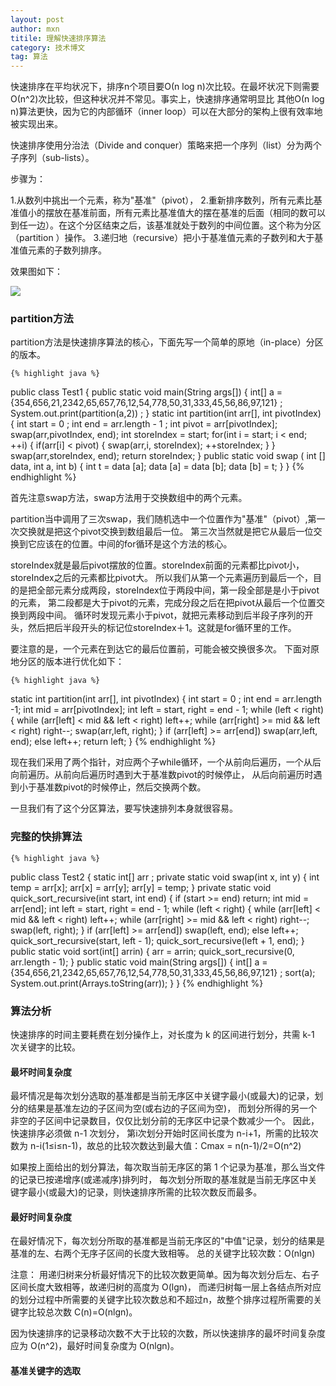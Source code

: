 ```yaml
---
layout: post
author: mxn
titile: 理解快速排序算法
category: 技术博文
tag: 算法
---
```


快速排序在平均状况下，排序n个项目要Ο(n log n)次比较。在最坏状况下则需要Ο(n^2)次比较，但这种状况并不常见。事实上，快速排序通常明显比
其他Ο(n log n)算法更快，因为它的内部循环（inner loop）可以在大部分的架构上很有效率地被实现出来。

快速排序使用分治法（Divide and conquer）策略来把一个序列（list）分为两个子序列（sub-lists）。

步骤为：

1.从数列中挑出一个元素，称为"基准"（pivot），
2.重新排序数列，所有元素比基准值小的摆放在基准前面，所有元素比基准值大的摆在基准的后面（相同的数可以到任一边）。在这个分区结束之后，该基准就处于数列的中间位置。这个称为分区（partition
）操作。
3.递归地（recursive）把小于基准值元素的子数列和大于基准值元素的子数列排序。

效果图如下：

![](http://baobaoloveyou.com/img187.gif)

<!-- more -->  

### partition方法

partition方法是快速排序算法的核心，下面先写一个简单的原地（in-place）分区的版本。

    {% highlight java %} 
public class Test1 {
    public static void main(String args[]) {
            int[] a = {354,656,21,2342,65,657,76,12,54,778,50,31,333,45,56,86,97,121} ;
            System.out.print(partition(a,2)) ;
    }
    static int partition(int arr[], int pivotIndex)
    {
        int start = 0 ;
        int end = arr.length - 1 ;
        int pivot = arr[pivotIndex];
        swap(arr,pivotIndex, end);
        int storeIndex = start;
        for(int i = start; i < end; ++i) {
            if(arr[i] < pivot) {
                swap(arr,i, storeIndex);
                ++storeIndex;
            }
        }
        swap(arr,storeIndex, end);
        return storeIndex;
    }
    public  static  void  swap ( int [] data,  int  a,  int  b) {
        int  t = data [a];
        data [a] = data [b];
        data [b] = t;
    }
}
   {% endhighlight %} 
   
首先注意swap方法，swap方法用于交换数组中的两个元素。

partition当中调用了三次swap，我们随机选中一个位置作为"基准"（pivot）,第一次交换就是把这个pivot交换到数组最后一位。
第三次当然就是把它从最后一位交换到它应该在的位置。中间的for循环是这个方法的核心。

storeIndex就是最后pivot摆放的位置。storeIndex前面的元素都比pivot小，storeIndex之后的元素都比pivot大。
所以我们从第一个元素遍历到最后一个，目的是把全部元素分成两段，storeIndex位于两段中间，第一段全部是是小于pivot的元素，
第二段都是大于pivot的元素，完成分段之后在把pivot从最后一个位置交换到两段中间。
循环时发现元素小于pivot，就把元素移动到后半段子序列的开头，然后把后半段开头的标记位storeIndex＋1。这就是for循环里的工作。

要注意的是，一个元素在到达它的最后位置前，可能会被交换很多次。
下面对原地分区的版本进行优化如下：

    {% highlight java %} 
  static int partition(int arr[], int pivotIndex)
    {
        int start = 0 ;
        int end = arr.length -1;
        int mid = arr[pivotIndex];
        int left = start, right = end - 1;
        while (left < right) {
            while (arr[left] < mid && left < right)
                left++;
            while (arr[right] >= mid && left < right)
                right--;
            swap(arr,left, right);
        }
        if (arr[left] >= arr[end])
            swap(arr,left, end);
        else
            left++;
        return left;
    }
   {% endhighlight %} 
   
现在我们采用了两个指针，对应两个子while循环，一个从前向后遍历，一个从后向前遍历。从前向后遍历时遇到大于基准数pivot的时候停止，
从后向前遍历时遇到小于基准数pivot的时候停止，然后交换两个数。

一旦我们有了这个分区算法，要写快速排列本身就很容易。

### 完整的快排算法

    {% highlight java %} 
public class Test2 {
    static int[] arr  ;
    private static void swap(int x, int y) {
        int temp = arr[x];
        arr[x] = arr[y];
        arr[y] = temp;
    }
    private static void quick_sort_recursive(int start, int end) {
        if (start >= end)
            return;
        int mid = arr[end];
        int left = start, right = end - 1;
        while (left < right) {
            while (arr[left] < mid && left < right)
                left++;
            while (arr[right] >= mid && left < right)
                right--;
            swap(left, right);
        }
        if (arr[left] >= arr[end])
            swap(left, end);
        else
            left++;
        quick_sort_recursive(start, left - 1);
        quick_sort_recursive(left + 1, end);
    }
    public static void sort(int[] arrin) {
        arr = arrin;
        quick_sort_recursive(0, arr.length - 1);
    }
    public static void main(String args[]) {
        int[] a =  {354,656,21,2342,65,657,76,12,54,778,50,31,333,45,56,86,97,121} ;
        sort(a);
        System.out.print(Arrays.toString(arr));
    }
}
   {% endhighlight %} 
   
   
### 算法分析

快速排序的时间主要耗费在划分操作上，对长度为 k 的区间进行划分，共需 k-1 次关键字的比较。

#### 最坏时间复杂度

最坏情况是每次划分选取的基准都是当前无序区中关键字最小(或最大)的记录，划分的结果是基准左边的子区间为空(或右边的子区间为空)，
而划分所得的另一个非空的子区间中记录数目，仅仅比划分前的无序区中记录个数减少一个。 因此，快速排序必须做 n-1 次划分，
第i次划分开始时区间长度为 n-i+1，所需的比较次数为 n-i(1≤i≤n-1)，故总的比较次数达到最大值：Cmax = n(n-1)/2=O(n^2)

如果按上面给出的划分算法，每次取当前无序区的第 1 个记录为基准，那么当文件的记录已按递增序(或递减序)排列时，
每次划分所取的基准就是当前无序区中关键字最小(或最大)的记录，则快速排序所需的比较次数反而最多。

#### 最好时间复杂度

在最好情况下，每次划分所取的基准都是当前无序区的"中值"记录，划分的结果是基准的左、右两个无序子区间的长度大致相等。
总的关键字比较次数：O(nlgn)

注意： 用递归树来分析最好情况下的比较次数更简单。因为每次划分后左、右子区间长度大致相等，故递归树的高度为 O(lgn)，
而递归树每一层上各结点所对应的划分过程中所需要的关键字比较次数总和不超过n，故整个排序过程所需要的关键字比较总次数 C(n)=O(nlgn)。

因为快速排序的记录移动次数不大于比较的次数，所以快速排序的最坏时间复杂度应为 O(n^2)，最好时间复杂度为 O(nlgn)。

#### 基准关键字的选取








